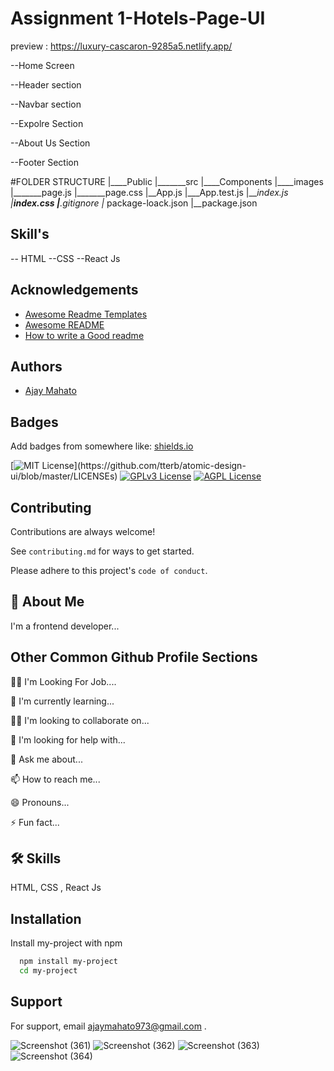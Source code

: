 
# Assignment 1-Hotels-Page-UI

preview : https://luxury-cascaron-9285a5.netlify.app/


--Home Screen  

--Header section 

--Navbar section 

--Expolre Section 

--About Us Section

--Footer Section


#FOLDER STRUCTURE 
|____Public
|_______src
       |____Components 
                    |____images
                    |_______page.js
                    |_______page.css
       |__App.js
       |___App.test.js
       |___index.js
       |___index.css
|__.gitignore
|__ package-loack.json
|__package.json




## Skill's

-- HTML
--CSS
--React Js
## Acknowledgements

 - [Awesome Readme Templates](https://awesomeopensource.com/project/elangosundar/awesome-README-templates)
 - [Awesome README](https://github.com/matiassingers/awesome-readme)
 - [How to write a Good readme](https://bulldogjob.com/news/449-how-to-write-a-good-readme-for-your-github-project)


## Authors

- [Ajay Mahato](https://github.com/ajay1151998)


## Badges

Add badges from somewhere like: [shields.io](https://shields.io/)

[![MIT License](https://img.shields.io/apm/l/atomic-design-ui.svg?)](https://github.com/tterb/atomic-design-ui/blob/master/LICENSEs)
[![GPLv3 License](https://img.shields.io/badge/License-GPL%20v3-yellow.svg)](https://opensource.org/licenses/)
[![AGPL License](https://img.shields.io/badge/license-AGPL-blue.svg)](http://www.gnu.org/licenses/agpl-3.0)


## Contributing

Contributions are always welcome!

See `contributing.md` for ways to get started.

Please adhere to this project's `code of conduct`.


## 🚀 About Me
I'm a frontend developer...


## Other Common Github Profile Sections
👩‍💻 I'm Looking For Job....

🧠 I'm currently learning...

👯‍♀️ I'm looking to collaborate on...

🤔 I'm looking for help with...

💬 Ask me about...

📫 How to reach me...

😄 Pronouns...

⚡️ Fun fact...


## 🛠 Skills
HTML, CSS , React Js


## Installation

Install my-project with npm

```bash
  npm install my-project
  cd my-project
```
    
## Support

For support, email ajaymahato973@gmail.com .

![Screenshot (361)](https://user-images.githubusercontent.com/76857846/179320714-16dee4a9-5308-4072-92ba-680724eaf846.png)
![Screenshot (362)](https://user-images.githubusercontent.com/76857846/179320742-5da7b506-f44d-45d6-8b55-0ce64f43a6b3.png)
![Screenshot (363)](https://user-images.githubusercontent.com/76857846/179320754-86501a10-d271-4a99-9872-26215ab27a94.png)
![Screenshot (364)](https://user-images.githubusercontent.com/76857846/179320764-8ba75441-996c-43bb-8452-6900f1e95c12.png)


